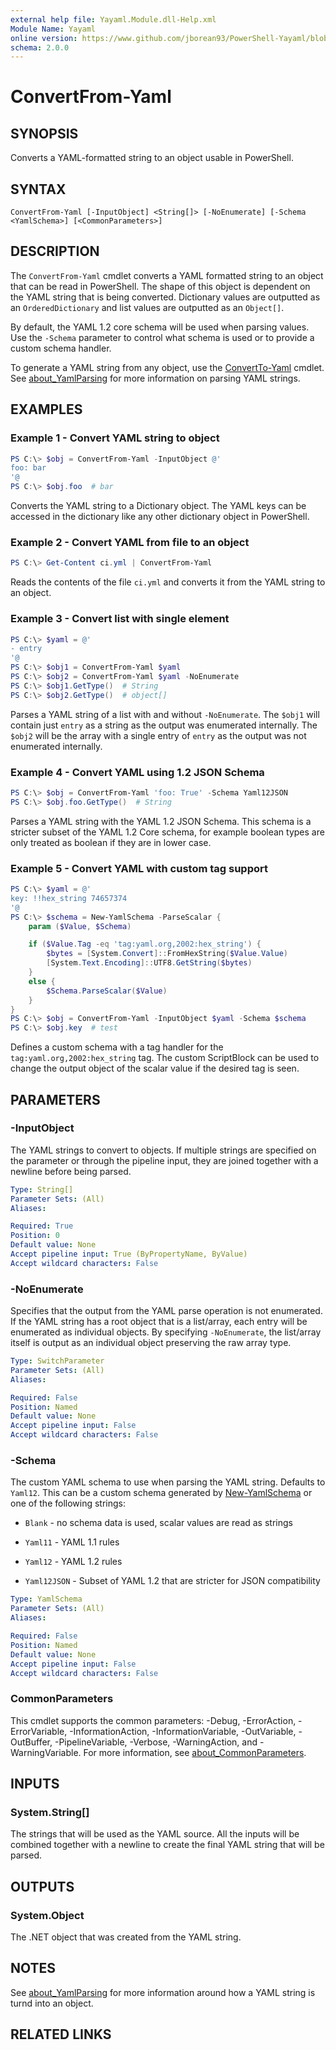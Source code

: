 ```yaml
---
external help file: Yayaml.Module.dll-Help.xml
Module Name: Yayaml
online version: https://www.github.com/jborean93/PowerShell-Yayaml/blob/main/docs/en-US/ConvertFrom-Yaml.md
schema: 2.0.0
---
```


# ConvertFrom-Yaml

## SYNOPSIS
Converts a YAML-formatted string to an object usable in PowerShell.

## SYNTAX

```
ConvertFrom-Yaml [-InputObject] <String[]> [-NoEnumerate] [-Schema <YamlSchema>] [<CommonParameters>]
```

## DESCRIPTION
The `ConvertFrom-Yaml` cmdlet converts a YAML formatted string to an object that can be read in PowerShell.
The shape of this object is dependent on the YAML string that is being converted.
Dictionary values are outputted as an `OrderedDictionary` and list values are outputted as an `Object[]`.

By default, the YAML 1.2 core schema will be used when parsing values.
Use the `-Schema` parameter to control what schema is used or to provide a custom schema handler.

To generate a YAML string from any object, use the [ConvertTo-Yaml](./ConvertTo-Yaml.md) cmdlet.
See [about_YamlParsing](./about_YamlParsing.md) for more information on parsing YAML strings.

## EXAMPLES

### Example 1 - Convert YAML string to object
```powershell
PS C:\> $obj = ConvertFrom-Yaml -InputObject @'
foo: bar
'@
PS C:\> $obj.foo  # bar
```

Converts the YAML string to a Dictionary object.
The YAML keys can be accessed in the dictionary like any other dictionary object in PowerShell.

### Example 2 - Convert YAML from file to an object
```powershell
PS C:\> Get-Content ci.yml | ConvertFrom-Yaml
```

Reads the contents of the file `ci.yml` and converts it from the YAML string to an object.

### Example 3 - Convert list with single element
```powershell
PS C:\> $yaml = @'
- entry
'@
PS C:\> $obj1 = ConvertFrom-Yaml $yaml
PS C:\> $obj2 = ConvertFrom-Yaml $yaml -NoEnumerate
PS C:\> $obj1.GetType()  # String
PS C:\> $obj2.GetType()  # object[]
```

Parses a YAML string of a list with and without `-NoEnumerate`.
The `$obj1` will contain just `entry` as a string as the output was enumerated internally.
The `$obj2` will be the array with a single entry of `entry` as the output was not enumerated internally.

### Example 4 - Convert YAML using 1.2 JSON Schema
```powershell
PS C:\> $obj = ConvertFrom-Yaml 'foo: True' -Schema Yaml12JSON
PS C:\> $obj.foo.GetType()  # String
```

Parses a YAML string with the YAML 1.2 JSON Schema.
This schema is a stricter subset of the YAML 1.2 Core schema, for example boolean types are only treated as boolean if they are in lower case.

### Example 5 - Convert YAML with custom tag support
```powershell
PS C:\> $yaml = @'
key: !!hex_string 74657374
'@
PS C:\> $schema = New-YamlSchema -ParseScalar {
    param ($Value, $Schema)

    if ($Value.Tag -eq 'tag:yaml.org,2002:hex_string') {
        $bytes = [System.Convert]::FromHexString($Value.Value)
        [System.Text.Encoding]::UTF8.GetString($bytes)
    }
    else {
        $Schema.ParseScalar($Value)
    }
}
PS C:\> $obj = ConvertFrom-Yaml -InputObject $yaml -Schema $schema
PS C:\> $obj.key  # test
```

Defines a custom schema with a tag handler for the `tag:yaml.org,2002:hex_string` tag.
The custom ScriptBlock can be used to change the output object of the scalar value if the desired tag is seen.

## PARAMETERS

### -InputObject
The YAML strings to convert to objects.
If multiple strings are specified on the parameter or through the pipeline input, they are joined together with a newline before being parsed.

```yaml
Type: String[]
Parameter Sets: (All)
Aliases:

Required: True
Position: 0
Default value: None
Accept pipeline input: True (ByPropertyName, ByValue)
Accept wildcard characters: False
```

### -NoEnumerate
Specifies that the output from the YAML parse operation is not enumerated.
If the YAML string has a root object that is a list/array, each entry will be enumerated as individual objects.
By specifying `-NoEnumerate`, the list/array itself is output as an individual object preserving the raw array type.

```yaml
Type: SwitchParameter
Parameter Sets: (All)
Aliases:

Required: False
Position: Named
Default value: None
Accept pipeline input: False
Accept wildcard characters: False
```

### -Schema
The custom YAML schema to use when parsing the YAML string.
Defaults to `Yaml12`.
This can be a custom schema generated by [New-YamlSchema](./New-YamlSchema.md) or one of the following strings:

+ `Blank` - no schema data is used, scalar values are read as strings

+ `Yaml11` - YAML 1.1 rules

+ `Yaml12` - YAML 1.2 rules

+ `Yaml12JSON` - Subset of YAML 1.2 that are stricter for JSON compatibility

```yaml
Type: YamlSchema
Parameter Sets: (All)
Aliases:

Required: False
Position: Named
Default value: None
Accept pipeline input: False
Accept wildcard characters: False
```

### CommonParameters
This cmdlet supports the common parameters: -Debug, -ErrorAction, -ErrorVariable, -InformationAction, -InformationVariable, -OutVariable, -OutBuffer, -PipelineVariable, -Verbose, -WarningAction, and -WarningVariable. For more information, see [about_CommonParameters](http://go.microsoft.com/fwlink/?LinkID=113216).

## INPUTS

### System.String[]
The strings that will be used as the YAML source. All the inputs will be combined together with a newline to create the final YAML string that will be parsed.

## OUTPUTS

### System.Object
The .NET object that was created from the YAML string.

## NOTES
See [about_YamlParsing](./about_YamlParsing.md) for more information around how a YAML string is turnd into an object.

## RELATED LINKS
